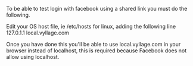 To be able to test login with facebook using a shared link you must do the following.

Edit your OS host file, ie /etc/hosts for linux, adding the following line
127.0.1.1 local.vyllage.com

Once you have done this you'll be able to use local.vyllage.com in your browser instead of localhost, this is required because Facebook does not allow using localhost.
 